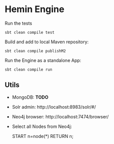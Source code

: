 # Hemin Engine

Run the tests

    sbt clean compile test

Build and add to local Maven repository:

    sbt clean compile publishM2
    
Run the Engine as a standalone App:

    sbt clean compile run
    
    
## Utils

* MongoDB: __TODO__
* Solr admin: http://localhost:8983/solr/#/
* Neo4j browser: http://localhost:7474/browser/
* Select all Nodes from Neo4j:

    START n=node(*) RETURN n;